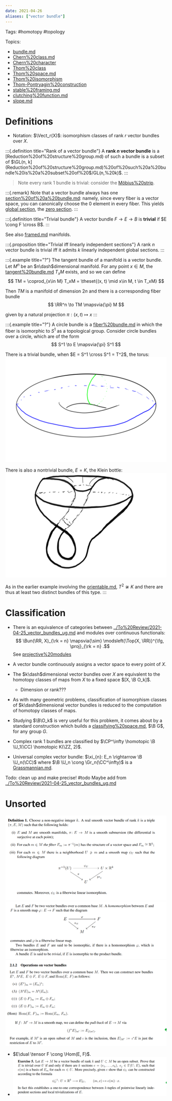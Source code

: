 ```yaml
---
date: 2021-04-26
aliases: ["vector bundle"]
---
```


Tags: #homotopy #topology

Topics:

- [bundle.md](bundle.md)
- [Chern%20class.md](Chern%20class.md)
- [Chern%20character](Chern%20character)
- [Thom%20class](Thom%20class)
- [Thom%20space.md](Thom%20space.md)
- [Thom%20isomorphism](Thom%20isomorphism)
- [Thom-Pontryagin%20construction](Thom-Pontryagin%20construction)
- [stable%20framing.md](stable%20framing.md)
- [clutching%20function.md](clutching%20function.md)
- [slope.md](slope.md)


# Definitions 

- Notation: $\Vect_r(X)$: isomorphism classes of rank $r$ vector bundles over $X$.


:::{.definition title="Rank of a vector bundle"}
A **rank $n$ vector bundle** is a [Reduction%20of%20structure%20group.md) of such a bundle is a subset of $\GL(n, k](Reduction%20of%20structure%20group.md)%20of%20such%20a%20bundle%20is%20a%20subset%20of%20$/GL(n,%20k)$.
:::

> Note every rank 1 bundle is trivial: consider the [Möbius%20strip](Möbius%20strip).

:::{.remark}
Note that a vector bundle always has one [section%20of%20a%20bundle.md](section%20of%20a%20bundle.md): namely, since every fiber is a vector space, you can canonically choose the 0 element in every fiber.
This yields [global section](global%20section), the [zero section](zero%20section).
:::

:::{.definition title="Trivial bundle"}
A vector bundle $F\to E\to B$ is **trivial** if $E \cong F \cross B$.
:::

See also [framed.md](framed.md) manifolds.

:::{.proposition title="Trivial iff linearly independent sections"}
A rank $n$ vector bundle is trivial iff it admits $k$ linearly independent global sections.
:::

:::{.example title="?"}
The tangent bundle of a manifold is a vector bundle. Let $M^n$ be an $n\dash$dimensional manifold. For any point $x\in M$, the [tangent%20bundle.md](tangent%20bundle.md) $T_xM$ exists, and so we can define
$$
TM = \coprod_{x\in M} T_xM = \theset{(x, t) \mid x\in M, t \in T_xM}
$$

Then $TM$ is a manifold of dimension $2n$ and there is a corresponding fiber bundle
$$
\RR^n \to TM \mapsvia{\pi} M
$$

given by a natural projection $\pi:(x, t) \mapsto x$
:::

:::{.example title="?"}
A circle bundle is a [fiber%20bundle.md](fiber%20bundle.md) in which the fiber is isomorphic to $S^1$ as a topological group. Consider circle bundles over a circle, which are of the form
$$
S^1 \to E \mapsvia{\pi} S^1
$$

There is a trivial bundle, when $E = S^1 \cross S^1 = T^2$, the torus:
![torus bundle](_attachments/torus-bundle.png)

There is also a nontrivial bundle, $E = K$, the Klein bottle:
![Klein bottle](_attachments/klein-bottle.png)

As in the earlier example involving the [orientable.md](orientable.md), $T^2 \not\cong K$ and there are thus at least two distinct bundles of this type.
:::





# Classification

-  There is an equivalence of categories between [../To%20Review/2021-04-25_vector_bundles_ug.md](../To%20Review/2021-04-25_vector_bundles_ug.md) and modules over continuous functionals:
$$
\Bun(\RR, X)_{\rk = n} \mapsvia{\sim} \modsleft{\Top(X, \RR)}^{\fg, \proj}_{\rk = n}
.$$ 
See [projective%20modules](projective%20modules)
- A vector bundle continuously assigns a vector space to every point of $X$.  
- The $k\dash$dimensional vector bundles over $X$ are equivalent to the homotopy classes of maps from $X$ to a fixed space $[X, \B O_k]$. 
	- Dimension or rank???
- As with many geometric problems, classification of isomorphism classes of $k\dash$dimensional vector bundles is reduced to the computation of homotopy classes of maps. 
- Studying $\B\O_k$ is very useful for this probkem, it comes about by a standard construction which builds a [classifying%20space.md](classifying%20space.md), $\B G$, for any group $G$.

- Complex rank 1 bundles are classified by $\CP^\infty \homotopic \B \U_1(\CC)  \homotopic K(\ZZ, 2)$.
- Universal complex vector bundle:
$\xi_{n}: E_n \rightarrow \B \U_n(\CC)$
	where $\B \U_n \cong \Gr_n(\CC^\infty)$ is a [Grassmannian.md](Grassmannian.md).
	
	
Todo: clean up and make precise! #todo 
Maybe add from [../To%20Review/2021-04-25_vector_bundles_ug.md](../To%20Review/2021-04-25_vector_bundles_ug.md)


# Unsorted

![](_attachments/Pasted%20image%2020210613122600.png)
![](_attachments/Pasted%20image%2020210613122620.png)
![](_attachments/Pasted%20image%2020210613122630.png)

- $E\dual \tensor F \cong \Hom(E, F)$.
- ![](_attachments/Pasted%20image%2020210613122725.png)